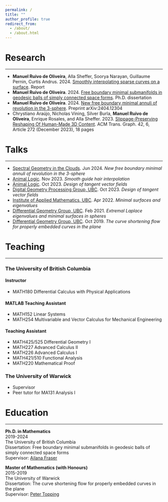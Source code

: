 ```yaml
---
permalink: /
title: ""
author_profile: true
redirect_from: 
  - /about/
  - /about.html
---
```


# Research

---

* **Manuel Ruivo de Oliveira**, Alla Sheffer, Soorya Narayan, Guillaume Pernin, Curtis Andrus. 2024. <a href="https://animallogic.com/animal-logic/news/rd-research-project/" target="_blank">Smoothly interpolating sparse curves on a surface</a>. Report
* **Manuel Ruivo de Oliveira**. 2024. <a href="https://dx.doi.org/10.14288/1.0442029" target="_blank">Free boundary minimal submanifolds in geodesic balls of simply connected space forms</a>. Ph.D. dissertation
* **Manuel Ruivo de Oliveira**. 2024. <a href="https://arxiv.org/abs/2404.12304" target="_blank">New free boundary minimal annuli of revolution in the 3-sphere</a>. Preprint arXiv:2404.12304
* Chrystiano Araújo, Nicholas Vining, Silver Burla, **Manuel Ruivo de Oliveira**, Enrique Rosales, and Alla Sheffer. 2023. <a href="https://www.cs.ubc.ca/labs/imager/tr/2023/3DReshaping/" target="_blank">Slippage-Preserving Reshaping Of Human-Made 3D Content</a>. ACM Trans. Graph. 42, 6, Article 272 (December 2023), 18 pages


# Talks

---

* <a href="https://agirouard.mat.ulaval.ca/SpectralClouds/" target="_blank">Spectral Geometry in the Clouds</a>. Jun 2024. *New free boundary minimal annuli of revolution in the 3-sphere*
* <a href="https://animallogic.com/" target="_blank">Animal Logic</a>. Nov 2023. *Smooth guide hair interpolation*
* <a href="https://animallogic.com/" target="_blank">Animal Logic</a>. Oct 2023. *Design of tangent vector fields*
* <a href="https://www.cs.ubc.ca/~sheffa/students.html" target="_blank">Digital Geometry Processing Group, UBC</a>. Oct 2023. *Design of tangent vector fields*
* <a href="https://www.iam.ubc.ca/" target="_blank">Institute of Applied Mathematics, UBC</a>. Apr 2022. *Minimal surfaces and eigenvalues*
* <a href="https://www.math.ubc.ca/research/research-topics/differential-geometry" target="_blank">Differential Geometry Group, UBC</a>. Feb 2021. *Extremal Laplace eigenvalues and minimal surfaces in spheres*
* <a href="https://www.math.ubc.ca/research/research-topics/differential-geometry" target="_blank">Differential Geometry Group, UBC</a>. Oct 2019. *The curve shortening flow for properly embedded curves in the plane*


# Teaching

---

### The University of British Columbia

#### Instructor

* MATH180 Differential Calculus with Physical Applications

#### MATLAB Teaching Assistant

* MATH152 Linear Systems
* MATH254 Multivariable and Vector Calculus for Mechanical Engineering

#### Teaching Assistant

* MATH425/525 Differential Geometry I
* MATH227 Advanced Calculus II
* MATH226 Advanced Calculus I
* MATH421/510 Functional Analysis
* MATH220 Mathematical Proof

### The University of Warwick

* Supervisor
* Peer tutor for MA131 Analysis I


# Education

---

**Ph.D. in Mathematics**  
2019-2024  
The University of British Columbia  
Dissertation: Free boundary minimal submanifolds in geodesic balls of simply connected space forms  
Supervisor: <a href="https://personal.math.ubc.ca/~afraser/" target="_blank">Ailana Fraser</a>

**Master of Mathematics (with Honours)**  
2015-2019  
The University of Warwick  
Dissertation: The curve shortening flow for properly embedded curves in the plane  
Supervisor: <a href="https://homepages.warwick.ac.uk/~maseq/" target="_blank">Peter Topping</a>






<!--
This is the front page of a website that is powered by the [Academic Pages template](https://github.com/academicpages/academicpages.github.io) and hosted on GitHub pages. [GitHub pages](https://pages.github.com) is a free service in which websites are built and hosted from code and data stored in a GitHub repository, automatically updating when a new commit is made to the respository. This template was forked from the [Minimal Mistakes Jekyll Theme](https://mmistakes.github.io/minimal-mistakes/) created by Michael Rose, and then extended to support the kinds of content that academics have: publications, talks, teaching, a portfolio, blog posts, and a dynamically-generated CV. You can fork [this repository](https://github.com/academicpages/academicpages.github.io) right now, modify the configuration and markdown files, add your own PDFs and other content, and have your own site for free, with no ads! An older version of this template powers my own personal website at [stuartgeiger.com](http://stuartgeiger.com), which uses [this Github repository](https://github.com/staeiou/staeiou.github.io).

A data-driven personal website
======
Like many other Jekyll-based GitHub Pages templates, Academic Pages makes you separate the website's content from its form. The content & metadata of your website are in structured markdown files, while various other files constitute the theme, specifying how to transform that content & metadata into HTML pages. You keep these various markdown (.md), YAML (.yml), HTML, and CSS files in a public GitHub repository. Each time you commit and push an update to the repository, the [GitHub pages](https://pages.github.com/) service creates static HTML pages based on these files, which are hosted on GitHub's servers free of charge.

Many of the features of dynamic content management systems (like Wordpress) can be achieved in this fashion, using a fraction of the computational resources and with far less vulnerability to hacking and DDoSing. You can also modify the theme to your heart's content without touching the content of your site. If you get to a point where you've broken something in Jekyll/HTML/CSS beyond repair, your markdown files describing your talks, publications, etc. are safe. You can rollback the changes or even delete the repository and start over -- just be sure to save the markdown files! Finally, you can also write scripts that process the structured data on the site, such as [this one](https://github.com/academicpages/academicpages.github.io/blob/master/talkmap.ipynb) that analyzes metadata in pages about talks to display [a map of every location you've given a talk](https://academicpages.github.io/talkmap.html).

Getting started
======
1. Register a GitHub account if you don't have one and confirm your e-mail (required!)
1. Fork [this repository](https://github.com/academicpages/academicpages.github.io) by clicking the "fork" button in the top right. 
1. Go to the repository's settings (rightmost item in the tabs that start with "Code", should be below "Unwatch"). Rename the repository "[your GitHub username].github.io", which will also be your website's URL.
1. Set site-wide configuration and create content & metadata (see below -- also see [this set of diffs](http://archive.is/3TPas) showing what files were changed to set up [an example site](https://getorg-testacct.github.io) for a user with the username "getorg-testacct")
1. Upload any files (like PDFs, .zip files, etc.) to the files/ directory. They will appear at https://[your GitHub username].github.io/files/example.pdf.  
1. Check status by going to the repository settings, in the "GitHub pages" section

Site-wide configuration
------
The main configuration file for the site is in the base directory in [_config.yml](https://github.com/academicpages/academicpages.github.io/blob/master/_config.yml), which defines the content in the sidebars and other site-wide features. You will need to replace the default variables with ones about yourself and your site's github repository. The configuration file for the top menu is in [_data/navigation.yml](https://github.com/academicpages/academicpages.github.io/blob/master/_data/navigation.yml). For example, if you don't have a portfolio or blog posts, you can remove those items from that navigation.yml file to remove them from the header. 

Create content & metadata
------
For site content, there is one markdown file for each type of content, which are stored in directories like _publications, _talks, _posts, _teaching, or _pages. For example, each talk is a markdown file in the [_talks directory](https://github.com/academicpages/academicpages.github.io/tree/master/_talks). At the top of each markdown file is structured data in YAML about the talk, which the theme will parse to do lots of cool stuff. The same structured data about a talk is used to generate the list of talks on the [Talks page](https://academicpages.github.io/talks), each [individual page](https://academicpages.github.io/talks/2012-03-01-talk-1) for specific talks, the talks section for the [CV page](https://academicpages.github.io/cv), and the [map of places you've given a talk](https://academicpages.github.io/talkmap.html) (if you run this [python file](https://github.com/academicpages/academicpages.github.io/blob/master/talkmap.py) or [Jupyter notebook](https://github.com/academicpages/academicpages.github.io/blob/master/talkmap.ipynb), which creates the HTML for the map based on the contents of the _talks directory).

**Markdown generator**

I have also created [a set of Jupyter notebooks](https://github.com/academicpages/academicpages.github.io/tree/master/markdown_generator
) that converts a CSV containing structured data about talks or presentations into individual markdown files that will be properly formatted for the Academic Pages template. The sample CSVs in that directory are the ones I used to create my own personal website at stuartgeiger.com. My usual workflow is that I keep a spreadsheet of my publications and talks, then run the code in these notebooks to generate the markdown files, then commit and push them to the GitHub repository.

How to edit your site's GitHub repository
------
Many people use a git client to create files on their local computer and then push them to GitHub's servers. If you are not familiar with git, you can directly edit these configuration and markdown files directly in the github.com interface. Navigate to a file (like [this one](https://github.com/academicpages/academicpages.github.io/blob/master/_talks/2012-03-01-talk-1.md) and click the pencil icon in the top right of the content preview (to the right of the "Raw | Blame | History" buttons). You can delete a file by clicking the trashcan icon to the right of the pencil icon. You can also create new files or upload files by navigating to a directory and clicking the "Create new file" or "Upload files" buttons. 

Example: editing a markdown file for a talk
![Editing a markdown file for a talk](/images/editing-talk.png)

For more info
------
More info about configuring Academic Pages can be found in [the guide](https://academicpages.github.io/markdown/). The [guides for the Minimal Mistakes theme](https://mmistakes.github.io/minimal-mistakes/docs/configuration/) (which this theme was forked from) might also be helpful.
-->

